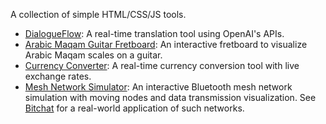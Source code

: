
A collection of simple HTML/CSS/JS tools.

- [DialogueFlow](https://iamaziz.github.io/translate.html): A real-time translation tool using OpenAI's APIs.
- [Arabic Maqam Guitar Fretboard](https://iamaziz.github.io/maqam_guitar): An interactive fretboard to visualize Arabic Maqam scales on a guitar.
- [Currency Converter](https://iamaziz.github.io/currency): A real-time currency conversion tool with live exchange rates.
- [Mesh Network Simulator](https://iamaziz.github.io/mesh_sim.html): An interactive Bluetooth mesh network simulation with moving nodes and data transmission visualization. See [Bitchat](https://bitchat.free/) for a real-world application of such networks.


